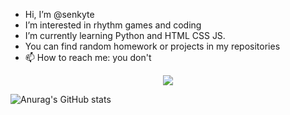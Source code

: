 - Hi, I’m @senkyte
- I’m interested in rhythm games and coding
- I’m currently learning Python and HTML CSS JS.
- You can find random homework or projects in my repositories
- 📫 How to reach me: you don't

<p align="center">
 <IMG SRC = https://github.com/senkyte/senkyte/blob/main/test.gif>
</p>


![Anurag's GitHub stats](https://github-readme-stats.vercel.app/api?username=senkyte&show_icons=true&theme=dracula)

